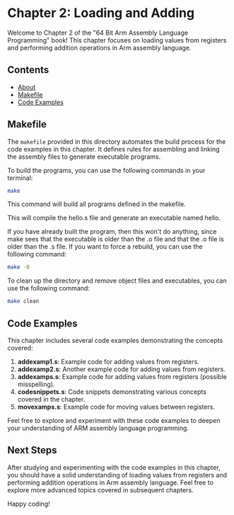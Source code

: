 # Chapter 2: Loading and Adding

Welcome to Chapter 2 of the "64 Bit Arm Assembly Language Programming" book! This chapter focuses on loading values from registers and performing addition operations in Arm assembly language.

## Contents

- [About](#chapter-2-loading-and-adding)
- [Makefile](#makefile)
- [Code Examples](#code-examples)

## Makefile

The `makefile` provided in this directory automates the build process for the code examples in this chapter. It defines rules for assembling and linking the assembly files to generate executable programs.

To build the programs, you can use the following commands in your terminal:

```bash
make
```

This command will build all programs defined in the makefile.

This will compile the hello.s file and generate an executable named hello.

If you have already built the program, then this won't do anything, since make sees that the executable is older than the .o file and that the .o file is older than the .s file. If you want to force a rebuild, you can use the following command:

```bash
make -B
```

To clean up the directory and remove object files and executables, you can use the following command:

```bash
make clean
```

## Code Examples

This chapter includes several code examples demonstrating the concepts covered:

1. **addexamp1.s**: Example code for adding values from registers.
2. **addexamp2.s**: Another example code for adding values from registers.
3. **addexamps.s**: Example code for adding values from registers (possible misspelling).
4. **codesnippets.s**: Code snippets demonstrating various concepts covered in the chapter.
5. **movexamps.s**: Example code for moving values between registers.

Feel free to explore and experiment with these code examples to deepen your understanding of ARM assembly language programming.

## Next Steps

After studying and experimenting with the code examples in this chapter, you should have a solid understanding of loading values from registers and performing addition operations in Arm assembly language. Feel free to explore more advanced topics covered in subsequent chapters.

Happy coding!

